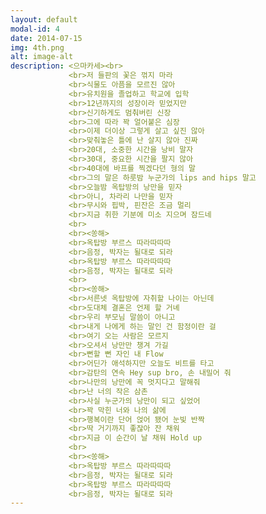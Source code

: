 ```yaml
---
layout: default
modal-id: 4
date: 2014-07-15
img: 4th.png
alt: image-alt
description: <으마카세><br>
             <br>저 들판의 꽃은 꺾지 마라
             <br>식물도 아픔을 모르진 않아
             <br>유치원을 졸업하고 학교에 입학
             <br>12년까지의 성장이라 믿었지만
             <br>신기하게도 멈춰버린 신장
             <br>그에 따라 꽉 얼어붙은 심장
             <br>이제 더이상 그렇게 살고 싶진 않아
             <br>맞춰놓은 틀에 난 살지 않아 진짜
             <br>20대, 소중한 시간을 낭비 말자
             <br>30대, 중요한 시간을 팔지 않아
             <br>40대에 바프를 찍겠다던 형의 말
             <br>그의 말은 하룻밤 누군가의 lips and hips 말고
             <br>오늘밤 옥탑방의 낭만을 믿자
             <br>아니, 차라리 나만을 믿자
             <br>무시와 핍박, 핀잔은 조금 멀리
             <br>지금 취한 기분에 미소 지으며 잠드네
             <br>
             <br><쏭해>
             <br>옥탑방 부르스 따라따따따
             <br>음정, 박자는 될대로 되라
             <br>옥탑방 부르스 따라따따따
             <br>음정, 박자는 될대로 되라
             <br>
             <br><쏭해>
             <br>서른넷 옥탑방에 자취할 나이는 아닌데
             <br>도대체 결혼은 언제 할 거녜
             <br>우리 부모님 말씀이 아니고
             <br>내게 나에게 하는 말인 건 함정이란 걸
             <br>여기 오는 사람은 모르지
             <br>오셔서 낭만만 챙겨 가길
             <br>뻔할 뻔 자인 내 Flow
             <br>어딘가 애석하지만 오늘도 비트를 타고
             <br>감탄의 연속 Hey sup bro, 손 내밀어 줘
             <br>나만의 낭만에 꼭 멋지다고 말해줘
             <br>난 너의 작은 삼촌
             <br>사실 누군가의 낭만이 되고 싶었어
             <br>꽉 막힌 너와 나의 삶에
             <br>행복이란 단어 얹어 됐어 눈빛 반짝
             <br>딱 거기까지 좋잖아 잔 채워
             <br>지금 이 순간이 날 채워 Hold up
             <br>
             <br><쏭해>
             <br>옥탑방 부르스 따라따따따
             <br>음정, 박자는 될대로 되라
             <br>옥탑방 부르스 따라따따따
             <br>음정, 박자는 될대로 되라
---
```

